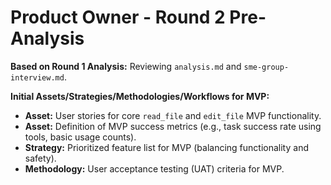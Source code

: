 # Product Owner - Round 2 Pre-Analysis

**Based on Round 1 Analysis:** Reviewing `analysis.md` and `sme-group-interview.md`.

**Initial Assets/Strategies/Methodologies/Workflows for MVP:**
*   **Asset:** User stories for core `read_file` and `edit_file` MVP functionality.
*   **Asset:** Definition of MVP success metrics (e.g., task success rate using tools, basic usage counts).
*   **Strategy:** Prioritized feature list for MVP (balancing functionality and safety).
*   **Methodology:** User acceptance testing (UAT) criteria for MVP. 